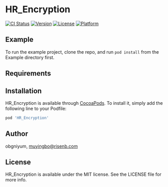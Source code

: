 # HR_Encryption

[![CI Status](http://img.shields.io/travis/obgniyum/HR_Encryption.svg?style=flat)](https://travis-ci.org/obgniyum/HR_Encryption)
[![Version](https://img.shields.io/cocoapods/v/HR_Encryption.svg?style=flat)](http://cocoapods.org/pods/HR_Encryption)
[![License](https://img.shields.io/cocoapods/l/HR_Encryption.svg?style=flat)](http://cocoapods.org/pods/HR_Encryption)
[![Platform](https://img.shields.io/cocoapods/p/HR_Encryption.svg?style=flat)](http://cocoapods.org/pods/HR_Encryption)

## Example

To run the example project, clone the repo, and run `pod install` from the Example directory first.

## Requirements

## Installation

HR_Encryption is available through [CocoaPods](http://cocoapods.org). To install
it, simply add the following line to your Podfile:

```ruby
pod 'HR_Encryption'
```

## Author

obgniyum, muyingbo@risenb.com

## License

HR_Encryption is available under the MIT license. See the LICENSE file for more info.

